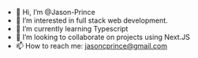 - 👋 Hi, I’m @Jason-Prince
- 👀 I’m interested in full stack web development.
- 🌱 I’m currently learning Typescript
- 💞️ I’m looking to collaborate on projects using Next.JS
- 📫 How to reach me: jasoncprince@gmail.com

<!---
Jason-Prince/Jason-Prince is a ✨ special ✨ repository because its `README.md` (this file) appears on your GitHub profile.
You can click the Preview link to take a look at your changes.
--->
